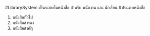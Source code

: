 #LibrarySystem
เป็นระบบยืมหนังสือ สำหรับ พนักงาน และ นักเรียน 
#ประเภทหนังสือ
1. หนังสือทั่วไป
2. หนังสือสำรอง
3. หนังสือสำคัญ
